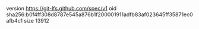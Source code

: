 version https://git-lfs.github.com/spec/v1
oid sha256:b0f4ff308d8787e545a876b1f200001911adfb83af023645ff35871ec0afb4c1
size 13912

